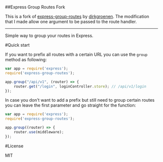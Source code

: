 ##Express Group Routes Fork

This is a fork of [express-group-routes](https://www.npmjs.com/package/express-group-routes) by [dirkgroenen](https://www.npmjs.com/~dirkgroenen).
The modification that I made allow one argument to be passed to the route handler.

--------------------

Simple way to group your routes in Express.

#Quick start

If you want to prefix all routes with a certain URL you can use the `group` method as following: 

```javascript
var app = require('express');
require('express-group-routes');

app.group("/api/v1", (router) => {
    router.get("/login", loginController.store); // /api/v1/login 
});
```

In case you don't want to add a prefix but still need to group certain routes you can leave the first parameter and go straight for the function:

```javascript
var app = require('express');
require('express-group-routes');

app.group((router) => {
    router.use(middleware);
});
```

#License

MIT